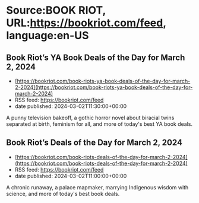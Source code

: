 # Source:BOOK RIOT, URL:https://bookriot.com/feed, language:en-US

## Book Riot’s YA Book Deals of the Day for March 2, 2024
 - [https://bookriot.com/book-riots-ya-book-deals-of-the-day-for-march-2-2024](https://bookriot.com/book-riots-ya-book-deals-of-the-day-for-march-2-2024)
 - RSS feed: https://bookriot.com/feed
 - date published: 2024-03-02T11:30:00+00:00

A punny television bakeoff, a gothic horror novel about biracial twins separated at birth, feminism for all, and more of today's best YA book deals.

## Book Riot’s Deals of the Day for March 2, 2024
 - [https://bookriot.com/book-riots-deals-of-the-day-for-march-2-2024](https://bookriot.com/book-riots-deals-of-the-day-for-march-2-2024)
 - RSS feed: https://bookriot.com/feed
 - date published: 2024-03-02T11:00:00+00:00

A chronic runaway, a palace mapmaker, marrying Indigenous wisdom with science, and more of today's best book deals.

